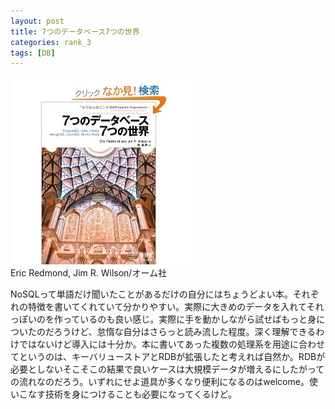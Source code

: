 ```yaml
---
layout: post
title: 7つのデータベース7つの世界
categories: rank_3
tags: [DB]
---
```



<div class="book"><div class="book_image"><a href="http://www.amazon.co.jp/dp/4274069087"><img src="/images/7database.jpg"></img></a></div><div class="book_info">Eric Redmond, Jim R. Wilson/オーム社</div><div class="clear"></div></div>

NoSQLって単語だけ聞いたことがあるだけの自分にはちょうどよい本。それぞれの特徴を書いてくれていて分かりやすい。実際に大きめのデータを入れてそれっぽいのを作っているのも良い感じ。実際に手を動かしながら試せばもっと身についたのだろうけど、怠惰な自分はさらっと読み流した程度。深く理解できるわけではないけど導入には十分か。本に書いてあった複数の処理系を用途に合わせてというのは、キーバリューストアとRDBが拡張したと考えれば自然か。RDBが必要としないそこそこの結果で良いケースは大規模データが増えるにしたがっての流れなのだろう。いずれにせよ道具が多くなり便利になるのはwelcome。使いこなす技術を身につけることも必要になってくるけど。

